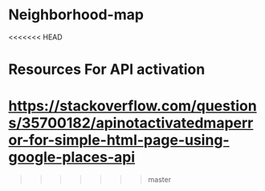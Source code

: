 # Neighborhood-map
<<<<<<< HEAD

# Resources For API activation
https://stackoverflow.com/questions/35700182/apinotactivatedmaperror-for-simple-html-page-using-google-places-api
=======
>>>>>>> master
